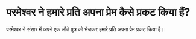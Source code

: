 # परमेश्वर ने हमारे प्रति अपना प्रेम कैसे प्रकट किया हैं?
परमेश्वर ने संसार में अपने एक लौते पुत्र को भेजकर हमारे प्रति अपना प्रेम प्रकट किया है।